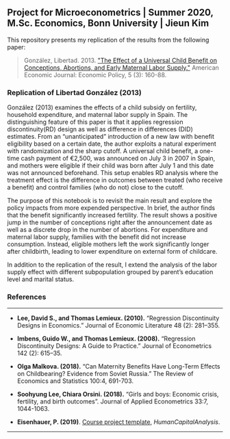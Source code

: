 ## Project for Microeconometrics | Summer 2020, M.Sc. Economics, Bonn University | Jieun Kim


This repository presents my replication of the results from the following paper:

> González, Libertad. 2013. ["The Effect of a Universal Child Benefit on Conceptions, Abortions, and Early Maternal Labor Supply."](https://www.aeaweb.org/articles?id=10.1257/pol.5.3.160) American Economic Journal: Economic Policy, 5 (3): 160-88.
 

### Replication of Libertad González (2013) 

González (2013) examines the effects of a child subsidy on fertility, household expenditure, and maternal labor supply in Spain. The distinguishing feature of this paper is that it applies regression discontinuity(RD) design as well as difference in differences (DID) estimates. From an “unanticipated” introduction of a new law with benefit eligibility based on a certain date, the author exploits a natural experiment with randomization and the sharp cutoff. A universal child benefit, a one-time cash payment of €2,500, was announced on July 3 in 2007 in Spain, and mothers were eligible if their child was born after July 1 and this date was not announced beforehand. This setup enables RD analysis where the treatment effect is the difference in outcomes between treated (who receive a benefit) and control families (who do not) close to the cutoff.      

The purpose of this notebook is to revisit the main result and explore the policy impacts from more expended perspective. In brief, the author finds that the benefit significantly increased fertility. The result shows a positive jump in the number of conceptions right after the announcement date as well as a discrete drop in the number of abortions. For expenditure and maternal labor supply, families with the benefit did not increase consumption. Instead, eligible mothers left the work significantly longer after childbirth, leading to lower expenditure on external form of childcare.

In addition to the replication of the result, I extend the analysis of the labor supply effect with different subpopulation grouped by parent’s education level and marital status.

### References
---
*	**Lee, David S., and Thomas Lemieux. (2010).** “Regression Discontinuity Designs in Economics.” Journal of Economic Literature 48 (2): 281–355.

*	**Imbens, Guido W., and Thomas Lemieux. (2008).** “Regression Discontinuity Designs: A Guide to Practice.” Journal of Econometrics 142 (2): 615–35. 
 
*	**Olga Malkova. (2018).** “Can Maternity Benefits Have Long-Term Effects on Childbearing? Evidence from Soviet Russia.” The Review of Economics and Statistics 100:4, 691-703. 

*	**Soohyung Lee, Chiara Orsini. (2018).** “Girls and boys: Economic crisis, fertility, and birth outcomes”. Journal of Applied Econometrics 33:7, 1044-1063.

* __Eisenhauer, P. (2019)__. [Course project template](https://github.com/HumanCapitalAnalysis/template-course-project), _HumanCapitalAnalysis_.
--- 

